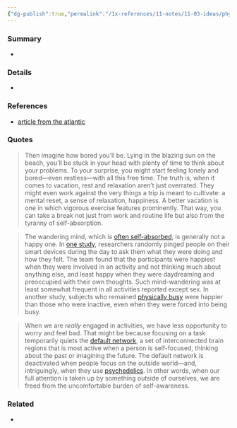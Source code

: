 ```yaml
---
{"dg-publish":true,"permalink":"/1x-references/11-notes/11-03-ideas/physical-activity-on-a-vacation-makes-for-a-happier-vacation/","title":"Physical activity on a vacation makes for a happier vacation","created":"2024-09-21T20:34:54.342+03:00","updated":"2024-09-21T20:36:32.694+03:00"}
---
```



### Summary
- 

### Details
- 

### References
- [article from the atlantic](https://www.theatlantic.com/health/archive/2022/08/exercising-on-vacation-psychological-benefits/671036/)

### Quotes
>Then imagine how bored you’ll be. Lying in the blazing sun on the beach, you’ll be stuck in your head with plenty of time to think about your problems. To your surprise, you might start feeling lonely and bored—even restless—with all this free time. The truth is, when it comes to vacation, rest and relaxation aren’t just overrated. They might even work against the very things a trip is meant to cultivate: a mental reset, a sense of relaxation, happiness. A better vacation is one in which vigorous exercise features prominently. That way, you can take a break not just from work and routine life but also from the tyranny of self-absorption.

>The wandering mind, which is [often self-absorbed](https://www.ncbi.nlm.nih.gov/pmc/articles/PMC5866730/), is generally not a happy one. In [one study](https://www.science.org/doi/10.1126/science.1192439), researchers randomly pinged people on their smart devices during the day to ask them what they were doing and how they felt. The team found that the participants were happiest when they were involved in an activity and not thinking much about anything else, and least happy when they were daydreaming and preoccupied with their own thoughts. Such mind-wandering was at least somewhat frequent in all activities reported except sex. In another study, subjects who remained [physically busy](https://www.abc.net.au/science/articles/2010/08/10/2979072.htm) were happier than those who were inactive, even when they were forced into being busy.

>When we are _really_ engaged in activities, we have less opportunity to worry and feel bad. That might be because focusing on a task temporarily quiets the [default network](https://www.pnas.org/doi/abs/10.1073/pnas.1119598109), a set of interconnected brain regions that is most active when a person is self-focused, thinking about the past or imagining the future. The default network is deactivated when people focus on the outside world—and, intriguingly, when they use [psychedelics](https://www.frontiersin.org/articles/10.3389/fnhum.2014.00020/full). In other words, when our full attention is taken up by something outside of ourselves, we are freed from the uncomfortable burden of self-awareness.

### Related
- 